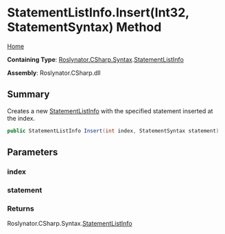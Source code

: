 # StatementListInfo\.Insert\(Int32, StatementSyntax\) Method

[Home](../../../../../README.md)

**Containing Type**: [Roslynator.CSharp.Syntax](../../README.md)\.[StatementListInfo](../README.md)

**Assembly**: Roslynator\.CSharp\.dll

## Summary

Creates a new [StatementListInfo](../README.md) with the specified statement inserted at the index\.

```csharp
public StatementListInfo Insert(int index, StatementSyntax statement)
```

## Parameters

### index





### statement





### Returns

Roslynator\.CSharp\.Syntax\.[StatementListInfo](../README.md)

